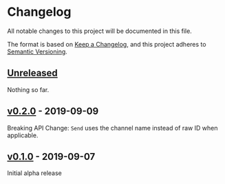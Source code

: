 # Changelog
All notable changes to this project will be documented in this file.

The format is based on [Keep a Changelog](https://keepachangelog.com/en/1.0.0/),
and this project adheres to [Semantic Versioning](https://semver.org/spec/v2.0.0.html).

## [Unreleased]
Nothing so far.

## [v0.2.0] - 2019-09-09

Breaking API Change: `Send` uses the channel name instead of raw ID when applicable.

## [v0.1.0] - 2019-09-07

Initial alpha release

[Unreleased]: https://github.com/dwmunster/rocket-adapter/compare/v0.2.0...HEAD
[v0.2.0]: https://github.com/dwmunster/rocket-adapter/releases/tag/v0.2.0
[v0.1.0]: https://github.com/dwmunster/rocket-adapter/releases/tag/v0.1.0
